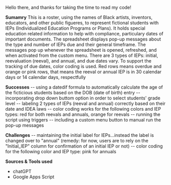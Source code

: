 Hello there, and thanks for taking the time to read my code!

**Sumamry**
This is a roster, using the names of Black artists, inventors, educators, and other public figueres, to represent fictional students with IEPs (Individualized Education Programs or Plans).
It holds special education related information to help with compliance, particulary dates of important documents.
The spreadsheet displays pop-up messages about the type and number of IEPs due and their general timeframe. 
The messages pop up whenever the spreadsheet is opened, refreshed, and when activated from the custom menu. 
There are 3 types of IEPs: initial, reevaluation (reeval), and annual, and due dates vary. 
To support the tracking of due dates, color coding is used. 
Red rows means overdue and orange or pink rows, that means the reeval or annual IEP is in 30 calendar days or 14 calendar days, respectfully 

**Successes**
-- using a datedif formula to automatically calculate the age of the ficticious students based on the DOB (date of birth) entry
-- incorporating drop down buttom option in order to select students' grade level
-- labeling 2 types of IEPs (reeval and annual) correctly based on their date and IDEA laws
-- color coding works for the following colors and IEP types: red for both reevals and annuals, orange for reevals
-- running the script using triggers
-- including a custom menu button to manual run the pop-up messages

**Challenges**
-- maintaining the initial label for IEPs...instead the label is changed over to "annual" (remedy: for now, users are to rely on the "Initial_IEP" column for confirmation of an initial IEP or not)
-- color coding for the following color and IEP type: pink for annuals

**Sources & Tools used**
- chatGPT
- Google Apps Script
